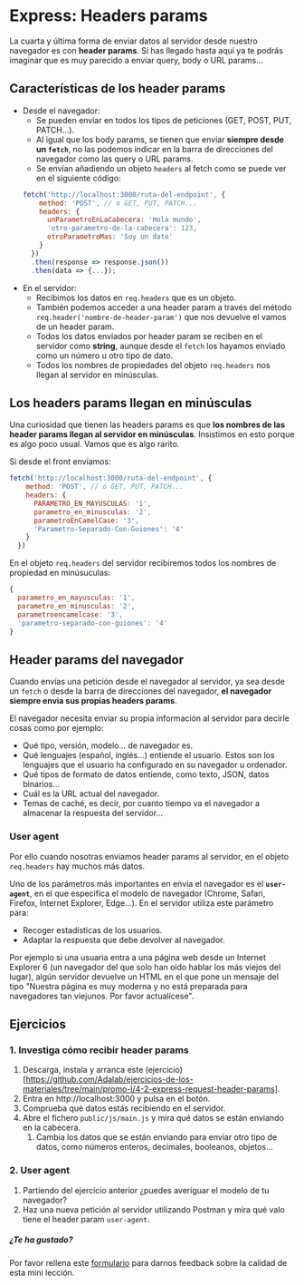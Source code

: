 # Express: Headers params

La cuarta y última forma de enviar datos al servidor desde nuestro navegador es con **header params**. Si has llegado hasta aquí ya te podrás imaginar que es muy parecido a enviar query, body o URL params...

## Características de los header params

- Desde el navegador:
   - Se pueden enviar en todos los tipos de peticiones (GET, POST, PUT, PATCH...).
   - Al igual que los body params, se tienen que enviar **siempre desde un `fetch`**, no las podemos indicar en la barra de direcciones del navegador como las query o URL params.
   - Se envían añadiendo un objeto `headers` al fetch como se puede ver en el siguiente código:
   ```js
   fetch('http://localhost:3000/ruta-del-endpoint', {
       method: 'POST', // o GET, PUT, PATCH...
       headers: {
         unParametroEnLaCabecera: 'Hola mundo',
         'otro-parametro-de-la-cabecera': 123,
         otroParametroMas: 'Soy un dato'
       }
     })
     .then(response => response.json())
     .then(data => {...});
   ```
- En el servidor:
   - Recibimos los datos en `req.headers` que es un objeto.
   - También podemos acceder a una header param a través del método `req.header('nombre-de-header-param')` que nos devuelve el vamos de un header param.
   - Todos los datos enviados por header param se reciben en el servidor como **string**, aunque desde el `fetch` los hayamos enviado como un número u otro tipo de dato.
   - Todos los nombres de propiedades del objeto `req.headers` nos llegan al servidor en minúsculas.

## Los headers params llegan en minúsculas

Una curiosidad que tienen las headers params es que **los nombres de las header params llegan al servidor en minúsculas**. Insistimos en esto porque es algo poco usual. Vamos que es algo rarito.

Si desde el front envíamos:

```js
fetch('http://localhost:3000/ruta-del-endpoint', {
    method: 'POST', // o GET, PUT, PATCH...
    headers: {
      PARAMETRO_EN_MAYUSCULAS: '1',
      parametro_en_minusculas: '2',
      parametroEnCamelCase: '3',
      'Parametro-Separado-Con-Guiones': '4'
    }
  })
```

En el objeto `req.headers` del servidor recibiremos todos los nombres de propiedad en minúsuculas:
```js
{
  parametro_en_mayusculas: '1',
  parametro_en_minusculas: '2',
  parametroencamelcase: '3',
  'parametro-separado-con-guiones': '4'
}
```

## Header params del navegador

Cuando envías una petición desde el navegador al servidor, ya sea desde un `fetch` o desde la barra de direcciones del navegador, **el navegador siempre envia sus propias headers params**.

El navegador necesita enviar su propia información al servidor para decirle cosas como por ejemplo:

- Qué tipo, versión, modelo... de navegador es.
- Qué lenguajes (español, inglés...) entiende el usuario. Estos son los lenguajes que el usuario ha configurado en su navegador u ordenador.
- Qué tipos de formato de datos entiende, como texto, JSON, datos binarios...
- Cuál es la URL actual del navegador.
- Temas de caché, es decir, por cuanto tiempo va el navegador a almacenar la respuesta del servidor...

### User agent

Por ello cuando nosotras enviamos header params al servidor, en el objeto `req.headers` hay muchos más datos.

Uno de los parámetros más importantes en envía el navegador es el **`user-agent`**, en el que especifica el modelo de navegador (Chrome, Safari, Firefox, Internet Explorer, Edge...). En el servidor utiliza este parámetro para:

- Recoger estadísticas de los usuarios.
- Adaptar la respuesta que debe devolver al navegador.

Por ejemplo si una usuaria entra a una página web desde un Internet Explorer 6 (un navegador del que solo han oido hablar los más viejos del lugar), algún servidor devuelve un HTML en el que pone un mensaje del tipo "Nuestra página es muy moderna y no está preparada para navegadores tan viejunos. Por favor actualícese".

## Ejercicios

### 1. Investiga cómo recibir header params

1. Descarga, instala y arranca este (ejercicio)[https://github.com/Adalab/ejercicios-de-los-materiales/tree/main/promo-l/4-2-express-request-header-params].
1. Entra en http://localhost:3000 y pulsa en el botón.
1. Comprueba qué datos estás recibiendo en el servidor.
1. Abre el fichero `public/js/main.js` y mira qué datos se están enviando en la cabecera.
   1. Cambia los datos que se están enviando para enviar otro tipo de datos, como números enteros, decimales, booleanos, objetos...

### 2. User agent

1. Partiendo del ejercicio anterior ¿puedes averiguar el modelo de tu navegador?
1. Haz una nueva petición al servidor utilizando Postman y mira qué valo tiene el header param `user-agent`.

##### ¿Te ha gustado?

Por favor rellena este [formulario](https://adalab.typeform.com/to/Rc0bft9x) para darnos feedback sobre la calidad de esta mini lección.